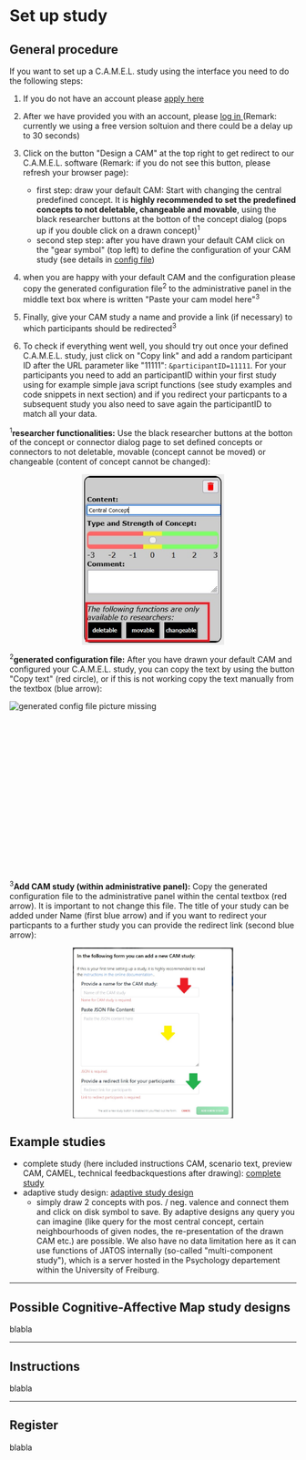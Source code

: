 <style>
.centerImg{
    display: block;
    margin: 0 auto;
}
</style>

Set up study
=====

General procedure
------------

If you want to set up a C.A.M.E.L. study using the interface you need to do the following steps: 

1. If you do not have an account please <a href="https://camel-host.herokuapp.com/apply-account" target="_blank"> apply here </a>
2. After we have provided you with an account, please <a href="https://camel-host.herokuapp.com/register" target="_blank"> log in </a> (Remark: currently we using a free version soltuion and there could be a delay up to 30 seconds)
3. Click on the button "Design a CAM" at the top right to get redirect to our C.A.M.E.L. software (Remark: if you do not see this button, please refresh your browser page):

    * first step: draw your default CAM: Start with changing the central predefined concept. It is **highly recommended to set the predefined concepts to not deletable, changeable and movable**, using the black researcher buttons at the botton of the concept dialog (pops up if you double click on a drawn concept)<sup>1</sup>  
    * second step step: after you have drawn your default CAM click on the "gear symbol" (top left) to define the configuration of your CAM study (see details in   <a href="https://camtools-documentation.readthedocs.io/en/master/Cognitive-Affective%20Map%20extended%20logic/#define-your-config-file" target="_blank"> config file</a>)

4. when you are happy with your default CAM and the configuration please copy the generated configuration file<sup>2</sup> to the administrative panel in the middle text box where is written "Paste your cam model here"<sup>3</sup>
5. Finally, give your CAM study a name and provide a link (if necessary) to which participants should be redirected<sup>3</sup>
6. To check if everything went well, you should try out once your defined C.A.M.E.L. study, just click on "Copy link" and add a random participant ID after the URL parameter like "11111": `&participantID=11111`. For your participants you need to add an participantID within your first study using for example simple java script functions (see study examples and code snippets in next section) and if you redirect your particpants to a subsequent study you also need to save again the participantID to match all your data.

<sup>1</sup>**researcher functionalities:**
Use the black researcher buttons at the botton of the concept or connector dialog page to set defined concepts or connectors to not deletable, movable (concept cannot be moved) or changeable (content of concept cannot be changed):

<img src="https://raw.githubusercontent.com/FennStatistics/CAMtools_documentation/master/docs/media/researcher_functionalities_concepts.jpg" alt="researcher functionalities picture missing" style="height:300px;" class="centerImg">

<sup>2</sup>**generated configuration file:**
After you have drawn your default CAM and configured your C.A.M.E.L. study, you can copy the text by using the button "Copy text" (red circle), or if this is not working copy the text manually from the textbox (blue arrow):

<img src="https://raw.githubusercontent.com/FennStatistics/CAMtools_documentation/master/docs/media/generated_configfile.jpg" alt="generated config file picture missing" style="height:300px;" class="centerImg">

<sup>3</sup>**Add CAM study (within administrative panel):**
Copy the generated configuration file to the administrative panel within the cental textbox (red arrow). It is important to not change this file. The title of your study can be added under Name (first blue arrow) and if you want to redirect your particpants to a further study you can provide the redirect link (second blue arrow):

<img src="https://raw.githubusercontent.com/FennStatistics/CAMtools_documentation/master/docs/media/adminPanel_addExperiment.jpg" alt="admin panel add experiment picture missing" style="height:300px;" class="centerImg">



Example studies
------------

- complete study (here included instructions CAM, scenario text, preview CAM, CAMEL, technical feedbackquestions after drawing): <a href="https://studien.psychologie.uni-freiburg.de/publix/qDU7aBJyuQz?PROLIFIC_PID=testerID" target="_blank"> complete study </a>
- adaptive study design: <a href="https://studien.psychologie.uni-freiburg.de/publix/gv3Q8UvdRLu" target="_blank"> adaptive study design </a>
    -  simply draw 2 concepts with pos. / neg. valence and connect them and click on disk symbol to save. By adaptive designs any query you can imagine (like query for the most central concept, certain neighbourhoods of given nodes, the re-presentation of the drawn CAM etc.) are possible. We also have no data limitation here as it can use functions of JATOS internally (so-called "multi-component study"), which is a server hosted in the Psychology departement within the University of Freiburg.


***
Possible Cognitive-Affective Map study designs
------------

blabla

***
Instructions
------------

blabla

***
Register
------------

blabla